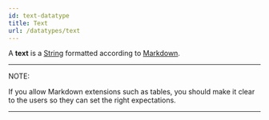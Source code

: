 ```yaml
---
id: text-datatype
title: Text
url: /datatypes/text
---
```


A **text** is a [String](/datatypes/string) formatted according to
[Markdown](@markdown).

***
NOTE:

If you allow Markdown extensions such as tables, you should make it clear to
the users so they can set the right expectations.
***
